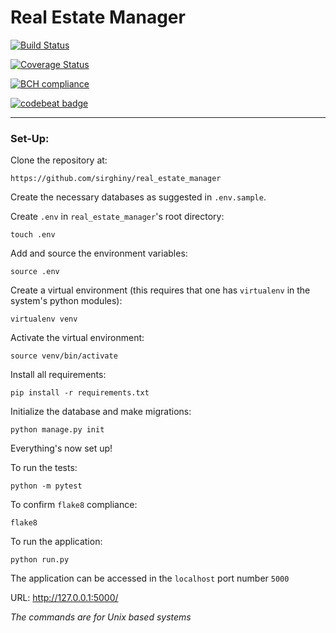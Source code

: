 # Real Estate Manager

[![Build Status](https://travis-ci.org/sirghiny/real_estate_manager.svg?branch=develop)](https://travis-ci.org/sirghiny/real_estate_manager)

[![Coverage Status](https://coveralls.io/repos/github/sirghiny/real_estate_manager/badge.svg?branch=develop)](https://coveralls.io/github/sirghiny/real_estate_manager?branch=create-more-views)

[![BCH compliance](https://bettercodehub.com/edge/badge/sirghiny/real_estate_manager?branch=develop)](https://bettercodehub.com/)

[![codebeat badge](https://codebeat.co/badges/1298edeb-8a19-416b-8a85-7a4c48b1a6e1)](https://codebeat.co/projects/github-com-sirghiny-real_estate_manager-develop)

***

### Set-Up:

Clone the repository at:

	https://github.com/sirghiny/real_estate_manager

Create the necessary databases as suggested in `.env.sample`.

Create `.env` in `real_estate_manager`'s root directory:

	touch .env

Add and source the environment variables:

	source .env

Create a virtual environment (this requires that one has `virtualenv` in the system's python modules):

	virtualenv venv

Activate the virtual environment:

	source venv/bin/activate

Install all requirements:

	pip install -r requirements.txt

Initialize the database and make migrations:

	python manage.py init

Everything's now set up!

To run the tests:

	python -m pytest

To confirm `flake8` compliance:

	flake8

To run the application:

	python run.py

The application can be accessed in the `localhost` port number `5000`

URL:
	http://127.0.0.1:5000/

*The commands are for Unix based systems*
